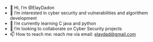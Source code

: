 - 👋 Hi, I’m @ElayDadon
- 👀 I’m interested in cyber security and vulnerabilities and algorithem development
- 🌱 I’m currently learning C java and python
- 💞️ I’m looking to collaborate on Cyber Security projects 
- 📫 How to reach me: reach me via email: elaydad@gmail.com

<!---
ElayDadon/ElayDadon is a ✨ special ✨ repository because its `README.md` (this file) appears on your GitHub profile.
You can click the Preview link to take a look at your changes.
--->
